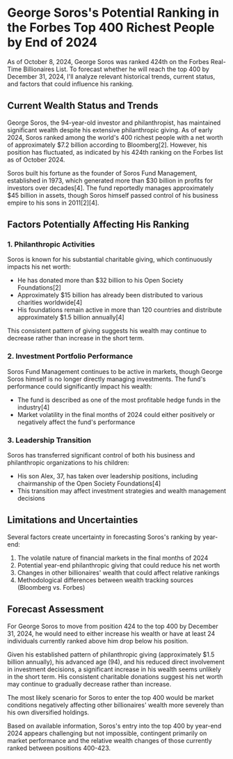 # George Soros's Potential Ranking in the Forbes Top 400 Richest People by End of 2024

As of October 8, 2024, George Soros was ranked 424th on the Forbes Real-Time Billionaires List. To forecast whether he will reach the top 400 by December 31, 2024, I'll analyze relevant historical trends, current status, and factors that could influence his ranking.

## Current Wealth Status and Trends

George Soros, the 94-year-old investor and philanthropist, has maintained significant wealth despite his extensive philanthropic giving. As of early 2024, Soros ranked among the world's 400 richest people with a net worth of approximately $7.2 billion according to Bloomberg[2]. However, his position has fluctuated, as indicated by his 424th ranking on the Forbes list as of October 2024.

Soros built his fortune as the founder of Soros Fund Management, established in 1973, which generated more than $30 billion in profits for investors over decades[4]. The fund reportedly manages approximately $45 billion in assets, though Soros himself passed control of his business empire to his sons in 2011[2][4].

## Factors Potentially Affecting His Ranking

### 1. Philanthropic Activities

Soros is known for his substantial charitable giving, which continuously impacts his net worth:

- He has donated more than $32 billion to his Open Society Foundations[2]
- Approximately $15 billion has already been distributed to various charities worldwide[4]
- His foundations remain active in more than 120 countries and distribute approximately $1.5 billion annually[4]

This consistent pattern of giving suggests his wealth may continue to decrease rather than increase in the short term.

### 2. Investment Portfolio Performance

Soros Fund Management continues to be active in markets, though George Soros himself is no longer directly managing investments. The fund's performance could significantly impact his wealth:

- The fund is described as one of the most profitable hedge funds in the industry[4]
- Market volatility in the final months of 2024 could either positively or negatively affect the fund's performance

### 3. Leadership Transition

Soros has transferred significant control of both his business and philanthropic organizations to his children:

- His son Alex, 37, has taken over leadership positions, including chairmanship of the Open Society Foundations[4]
- This transition may affect investment strategies and wealth management decisions

## Limitations and Uncertainties

Several factors create uncertainty in forecasting Soros's ranking by year-end:

1. The volatile nature of financial markets in the final months of 2024
2. Potential year-end philanthropic giving that could reduce his net worth
3. Changes in other billionaires' wealth that could affect relative rankings
4. Methodological differences between wealth tracking sources (Bloomberg vs. Forbes)

## Forecast Assessment

For George Soros to move from position 424 to the top 400 by December 31, 2024, he would need to either increase his wealth or have at least 24 individuals currently ranked above him drop below his position.

Given his established pattern of philanthropic giving (approximately $1.5 billion annually), his advanced age (94), and his reduced direct involvement in investment decisions, a significant increase in his wealth seems unlikely in the short term. His consistent charitable donations suggest his net worth may continue to gradually decrease rather than increase.

The most likely scenario for Soros to enter the top 400 would be market conditions negatively affecting other billionaires' wealth more severely than his own diversified holdings.

Based on available information, Soros's entry into the top 400 by year-end 2024 appears challenging but not impossible, contingent primarily on market performance and the relative wealth changes of those currently ranked between positions 400-423.